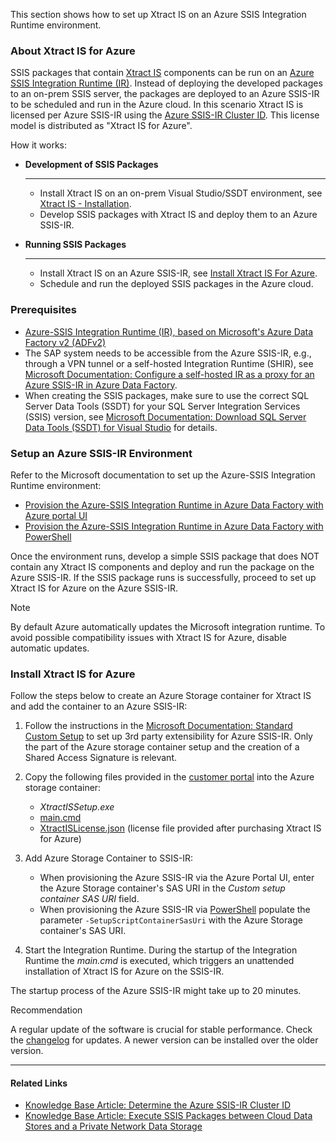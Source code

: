 This section shows how to set up Xtract IS on an Azure SSIS Integration Runtime environment.

### About Xtract IS for Azure

SSIS packages that contain [Xtract IS](../documentation/introduction/) components can be run on an [Azure SSIS Integration Runtime (IR)](https://docs.microsoft.com/en-us/azure/data-factory/create-azure-ssis-integration-runtime). Instead of deploying the developed packages to an on-prem SSIS server, the packages are deployed to an Azure SSIS-IR to be scheduled and run in the Azure cloud. In this scenario Xtract IS is licensed per Azure SSIS-IR using the [Azure SSIS-IR Cluster ID](../knowledge-base/determine-the-azure-cluster-ID/). This license model is distributed as "Xtract IS for Azure".

How it works:

- **Development of SSIS Packages**

  ______________________________________________________________________

  - Install Xtract IS on an on-prem Visual Studio/SSDT environment, see [Xtract IS - Installation](../documentation/setup/installation/).
  - Develop SSIS packages with Xtract IS and deploy them to an Azure SSIS-IR.

- **Running SSIS Packages**

  ______________________________________________________________________

  - Install Xtract IS on an Azure SSIS-IR, see [Install Xtract IS For Azure](#install-xtract-is-for-azure).
  - Schedule and run the deployed SSIS packages in the Azure cloud.

### Prerequisites

- [Azure-SSIS Integration Runtime (IR), based on Microsoft's Azure Data Factory v2 (ADFv2)](https://docs.microsoft.com/en-us/azure/data-factory/create-azure-ssis-integration-runtime)
- The SAP system needs to be accessible from the Azure SSIS-IR, e.g., through a VPN tunnel or a self-hosted Integration Runtime (SHIR), see [Microsoft Documentation: Configure a self-hosted IR as a proxy for an Azure SSIS-IR in Azure Data Factory](https://docs.microsoft.com/en-us/azure/data-factory/self-hosted-integration-runtime-proxy-ssis).
- When creating the SSIS packages, make sure to use the correct SQL Server Data Tools (SSDT) for your SQL Server Integration Services (SSIS) version, see [Microsoft Documentation: Download SQL Server Data Tools (SSDT) for Visual Studio](https://docs.microsoft.com/en-us/sql/ssdt/download-sql-server-data-tools-ssdt?view=sql-server-ver15) for details.

### Setup an Azure SSIS-IR Environment

Refer to the Microsoft documentation to set up the Azure-SSIS Integration Runtime environment:

- [Provision the Azure-SSIS Integration Runtime in Azure Data Factory with Azure portal UI](https://docs.microsoft.com/en-us/azure/data-factory/tutorial-deploy-ssis-packages-azure)
- [Provision the Azure-SSIS Integration Runtime in Azure Data Factory with PowerShell](https://docs.microsoft.com/en-us/azure/data-factory/tutorial-deploy-ssis-packages-azure-powershell)

Once the environment runs, develop a simple SSIS package that does NOT contain any Xtract IS components and deploy and run the package on the Azure SSIS-IR. If the SSIS package runs is successfully, proceed to set up Xtract IS for Azure on the Azure SSIS-IR.

Note

By default Azure automatically updates the Microsoft integration runtime. To avoid possible compatibility issues with Xtract IS for Azure, disable automatic updates.

### Install Xtract IS for Azure

Follow the steps below to create an Azure Storage container for Xtract IS and add the container to an Azure SSIS-IR:

1. Follow the instructions in the [Microsoft Documentation: Standard Custom Setup](https://docs.microsoft.com/en-us/azure/data-factory/how-to-configure-azure-ssis-ir-custom-setup#standard-custom-setup) to set up 3rd party extensibility for Azure SSIS-IR. Only the part of the Azure storage container setup and the creation of a Shared Access Signature is relevant.

1. Copy the following files provided in the [customer portal](https://my.theobald-software.com/) into the Azure storage container:

   - *XtractISSetup.exe*
   - [main.cmd](https://cdn-files.theobald-software.com/download/XtractIS/main.cmd)
   - [XtractISLicense.json](../documentation/setup/license/) (license file provided after purchasing Xtract IS for Azure)

1. Add Azure Storage Container to SSIS-IR:

   - When provisioning the Azure SSIS-IR via the Azure Portal UI, enter the Azure Storage container's SAS URI in the *Custom setup container SAS URI* field.
   - When provisioning the Azure SSIS-IR via [PowerShell](https://docs.microsoft.com/de-de/azure/data-factory/tutorial-deploy-ssis-packages-azure-powershell#create-an-azure-ssis-integration-runtime) populate the parameter `-SetupScriptContainerSasUri` with the Azure Storage container's SAS URI.

1. Start the Integration Runtime. During the startup of the Integration Runtime the *main.cmd* is executed, which triggers an unattended installation of Xtract IS for Azure on the SSIS-IR.

The startup process of the Azure SSIS-IR might take up to 20 minutes.

Recommendation

A regular update of the software is crucial for stable performance. Check the [changelog](../changelog/) for updates. A newer version can be installed over the older version.

______________________________________________________________________

#### Related Links

- [Knowledge Base Article: Determine the Azure SSIS-IR Cluster ID](../knowledge-base/determine-the-azure-cluster-ID/)
- [Knowledge Base Article: Execute SSIS Packages between Cloud Data Stores and a Private Network Data Storage](../knowledge-base/execute-ssis-packages-between-cloud-data-stores-and-a-private-network-data-storage/)
